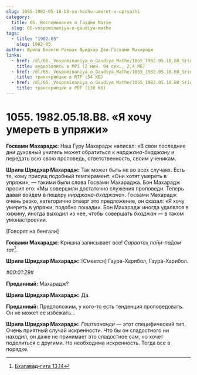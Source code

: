 ```yaml
---
slug: 1055-1982-05-18-b8-ya-hochu-umeret-v-upryazhi
category:
  title: 66. Воспоминания о Гаудия Матхе
  slug: 66-vospominaniya-o-gaudiya-mathe
tags:
  - title: "1982.05"
    slug: 1982-05
author: Шрила Бхакти Ракшак Шридхар Дев-Госвами Махарадж
links:
  - href: /dl/66._Vospominaniya_o_Gaudiya_Mathe/1055_1982.05.18.B8_SridharMj_Ja_hochu_umeret_v_uprjazhi.mp3
    title: аудиозапись в MP3 (2 мин. 04 сек., 2,4 МБ)
  - href: /dl/66._Vospominaniya_o_Gaudiya_Mathe/1055_1982.05.18.B8_SridharMj_Ja_hochu_umeret_v_uprjazhi.rtf
    title: транскрипцию в RTF (54 КБ)
  - href: /dl/66._Vospominaniya_o_Gaudiya_Mathe/1055_1982.05.18.B8_SridharMj_Ja_hochu_umeret_v_uprjazhi.pdf
    title: транскрипцию в PDF (138 КБ)
---
```


# 1055. 1982.05.18.B8. «Я хочу умереть в упряжи»

**Госвами Махарадж:** Наш Гуру Махарадж написал: «В свои последние дни духовный учитель может обратиться к *нирджана-бхаджану* и передать всю свою проповедь, ответственность, своим ученикам.

**Шрила Шридхар Махарадж:** Так может быть не во всех случаях. Есть те, кому присущ подобный темперамент. «Они хотят умереть в упряжи», — такими были слова Госвами Махараджа. Бон Махарадж просил его: «Мы совершили достаточно служения проповеди. Теперь давай войдем в пещеру *нирджана-бхаджана*». Госвами Махарадж очень резко, категорично отверг это предложение, он сказал: «Я хочу умереть в упряжи, подобно лошади». Бон Махарадж иногда удалялся в хижину, иногда выходил из нее, чтобы совершать *бхаджан* — в таком умонастроении.

[Говорят на бенгали]

**Госвами Махарадж:** Кришна записывает все! *Cарватах̣ па̄н̣и-па̄дам̇ тат*[^_ftn1].

**Шрила Шридхар Махарадж:** [Смеется] Гаура-Харибол, Гаура-Харибол.

*#00:01:29#*

**Преданный:** Махарадж?

**Шрила Шридхар Махарадж:** Да.

**Преданный:** Предположим, у кого-то есть тенденция проповедовать. Он не может ее избежать…

**Шрила Шридхар Махарадж:** *Гоштхананди* — этот специфический тип. Очень приятный случай искренности. Что бы он сладостного ни находил, он даже не принимает это сладостное сам, но хочет поделиться с другими. Но необходима искренность. Тогда все в порядке.



[^_ftn1]: [Бхагавад-гита 13.14](../notes/bhagavad-gita/bhagavad-gita-13-14.md)
